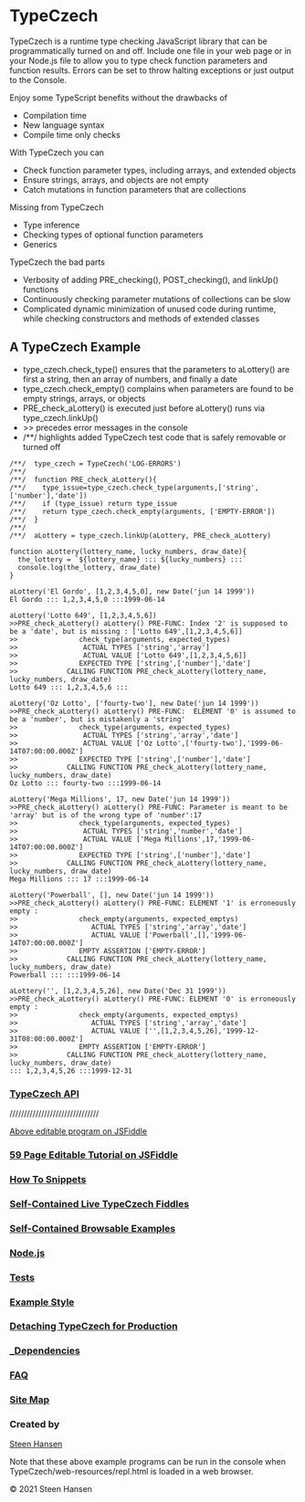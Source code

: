 
# TypeCzech

TypeCzech is a runtime type checking JavaScript library that can be programmatically turned on and off.
Include one file in your web page or in your Node.js file to allow you to type check function parameters
and function results. Errors can be set to throw halting exceptions or just output to the Console.

Enjoy some TypeScript benefits without the drawbacks of

  -  Compilation time
  -  New language syntax
  -  Compile time only checks

With TypeCzech you can

  -  Check function parameter types, including arrays, and extended objects
  -  Ensure strings, arrays, and objects are not empty
  -  Catch mutations in function parameters that are collections

Missing from TypeCzech

  -  Type inference
  -  Checking types of optional function parameters
  -  Generics

TypeCzech the bad parts

  - Verbosity of adding PRE_checking(), POST_checking(), and linkUp() functions 
  - Continuously checking parameter mutations of collections can be slow
  - Complicated dynamic minimization of unused code during runtime, while checking constructors and methods of extended classes

## A TypeCzech Example

  -  type_czech.check_type() ensures that the parameters to aLottery() are first a string, then an array of numbers, and finally a date
  -  type_czech.check_empty() complains when parameters are found to be empty strings, arrays, or objects
  -  PRE_check_aLottery() is executed just before aLottery() runs via type_czech.linkUp() 
  -  &gt;&gt; precedes error messages in the console
  -  /**/ highlights added TypeCzech test code that is safely removable or turned off


    /**/  type_czech = TypeCzech('LOG-ERRORS')
    /**/
    /**/  function PRE_check_aLottery(){
    /**/    type_issue=type_czech.check_type(arguments,['string',['number'],'date'])
    /**/    if (type_issue) return type_issue
    /**/    return type_czech.check_empty(arguments, ['EMPTY-ERROR'])
    /**/  }
    /**/
    /**/  aLottery = type_czech.linkUp(aLottery, PRE_check_aLottery) 

    function aLottery(lottery_name, lucky_numbers, draw_date){
      the_lottery = `${lottery_name} ::: ${lucky_numbers} :::`
      console.log(the_lottery, draw_date)
    }

    aLottery('El Gordo', [1,2,3,4,5,0], new Date('jun 14 1999'))
    El Gordo ::: 1,2,3,4,5,0 :::1999-06-14

    aLottery('Lotto 649', [1,2,3,4,5,6])
    >>PRE_check_aLottery() aLottery() PRE-FUNC: Index '2' is supposed to be a 'date', but is missing : ['Lotto 649',[1,2,3,4,5,6]]
    >>               check_type(arguments, expected_types)
    >>                ACTUAL TYPES ['string','array']
    >>                ACTUAL VALUE ['Lotto 649',[1,2,3,4,5,6]]
    >>               EXPECTED TYPE ['string',['number'],'date']
    >>            CALLING FUNCTION PRE_check_aLottery(lottery_name, lucky_numbers, draw_date)
    Lotto 649 ::: 1,2,3,4,5,6 :::

    aLottery('Oz Lotto', ['fourty-two'], new Date('jun 14 1999'))
    >>PRE_check_aLottery() aLottery() PRE-FUNC:  ELEMENT '0' is assumed to be a 'number', but is mistakenly a 'string'
    >>               check_type(arguments, expected_types)
    >>                ACTUAL TYPES ['string','array','date']
    >>                ACTUAL VALUE ['Oz Lotto',['fourty-two'],'1999-06-14T07:00:00.000Z']
    >>               EXPECTED TYPE ['string',['number'],'date']
    >>            CALLING FUNCTION PRE_check_aLottery(lottery_name, lucky_numbers, draw_date)
    Oz Lotto ::: fourty-two :::1999-06-14

    aLottery('Mega Millions', 17, new Date('jun 14 1999'))
    >>PRE_check_aLottery() aLottery() PRE-FUNC: Parameter is meant to be 'array' but is of the wrong type of 'number':17
    >>               check_type(arguments, expected_types)
    >>                ACTUAL TYPES ['string','number','date']
    >>                ACTUAL VALUE ['Mega Millions',17,'1999-06-14T07:00:00.000Z']
    >>               EXPECTED TYPE ['string',['number'],'date']
    >>            CALLING FUNCTION PRE_check_aLottery(lottery_name, lucky_numbers, draw_date)
    Mega Millions ::: 17 :::1999-06-14

    aLottery('Powerball', [], new Date('jun 14 1999'))
    >>PRE_check_aLottery() aLottery() PRE-FUNC: ELEMENT '1' is erroneously empty :
    >>               check_empty(arguments, expected_emptys)
    >>                  ACTUAL TYPES ['string','array','date']
    >>                  ACTUAL VALUE ['Powerball',[],'1999-06-14T07:00:00.000Z']
    >>               EMPTY ASSERTION ['EMPTY-ERROR']
    >>            CALLING FUNCTION PRE_check_aLottery(lottery_name, lucky_numbers, draw_date)
    Powerball ::: :::1999-06-14

    aLottery('', [1,2,3,4,5,26], new Date('Dec 31 1999'))
    >>PRE_check_aLottery() aLottery() PRE-FUNC: ELEMENT '0' is erroneously empty :
    >>               check_empty(arguments, expected_emptys)
    >>                  ACTUAL TYPES ['string','array','date']
    >>                  ACTUAL VALUE ['',[1,2,3,4,5,26],'1999-12-31T08:00:00.000Z']
    >>               EMPTY ASSERTION ['EMPTY-ERROR']
    >>            CALLING FUNCTION PRE_check_aLottery(lottery_name, lucky_numbers, draw_date)
    ::: 1,2,3,4,5,26 :::1999-12-31


### [TypeCzech API](./read-mes/api-list.md)


///////////////////////////////

[Above editable program on JSFiddle](https://jsfiddle.net/steen_hansen/0xtpLwsc/?00-Readme-Example)

### [59 Page Editable Tutorial on JSFiddle](https://jsfiddle.net/steen_hansen/1Lshcept/?Example-Contents)

### [How To Snippets](./read-mes/how-to-snippets.md)

### [Self-Contained Live TypeCzech Fiddles](./read-mes/live-fiddle-samples.md)

### [Self-Contained Browsable Examples](./read-mes/web-browserable-examples.md)

### [Node.js](./read-mes/node-js.md)

### [Tests](./read-mes/node-and-web-tests.md)

### [Example Style](./read-mes/example-style.md)

### [Detaching TypeCzech for Production](./read-mes/detaching-checking-code.md)

### [_Dependencies](./read-mes/Dependencies.md)

### [FAQ](./read-mes/faq.md)

### [Site Map](./read-mes/site-map.md)

### Created by
[Steen Hansen](https://github.com/steenhansen)


Note that these above example programs can be run in the console when TypeCzech/web-resources/repl.html is loaded in a web browser.


&copy; 2021 Steen Hansen

